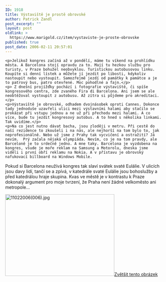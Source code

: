 ```yaml
---
ID: 1918
title: Výstaviště je prostě obrovské
author: Patrick Zandl
post_excerpt: ""
layout: post
oldlink: >
  https://www.marigold.cz/item/vystaviste-je-proste-obrovske
published: true
post_date: 2006-02-11 20:57:01
---
```

	<p>Jelikož kongres začíná až v pondělí, máme tu víkend na prohlídku města. A Barcelona stojí opravdu za to. Mají tu hezkou službu pro turisty, v Praze bohužel neobvyklou. Turistickou autobusovou linku. Koupíte si denní lístek a můžete jí jezdit po libosti, kdykoliv nastoupit nebo vystoupit. Samozřejmě jezdí od památky k památce a je to patrový bus, patro otevřené. Moc pohodlné a fajn.</p>
	<p> Z dnešní projížďky pochází i fotografie výstaviště, či spíše kongresového centra, zde zvaného Fira di Barcelona. Ani jsem se ale neobtěžoval vystoupit z autobusu. Až zítra si půjdeme pro akreditaci.</p>
	<p>Výstaviště je obrovské, odhadem dvojnásobek oproti Cannes. Dokonce tady jednoduše uzavřeli ulici mezi výstavními halami aby stačilo se prokázat při vstupu jednou a ne už při přechodu mezi halami. A co více, bude tu jezdit kongresový autobus. A to hned s několika linkami. Tak uvidíme.</p>
	<p>Na co jest nutno dávat bacha, jsou zloději v metru. Při cestě do naší rezidence to zkoušeli i na nás, ale nejhorší na tom bylo to, jak neprofesionálně. Nebo už jsme z Prahy tak vycvičení a ostražití? Já nevím.  Prý začala nějaká olympiáda. Nevím, co je na tom pravdy, ale Barceloně je to srdečně jedno. A mne taky. Barcelona je vyzdobena na kongres, všude je moře reklam na Samsung a Motorolu, dneska jsme viděli i první obří reklamu na Nokia. A v přístavu je obrovský  nafukovací billboard na Windows Mobile. 
Pokud si Barcelona neužívá kongres tak slaví svátek svaté Eulálie. V ulicích jsou davy lidí, tančí se a zpívá, v katedrále svaté Eulálie jsou bohoslužby a před katedrálou hraje skupina. Kvas ve městě je v kontrastu k Praze dokonalý argument pro moje tvrzení, že Praha není žádné velkoměsto ani metropole...
</p><div class="box"><img src="/wp-content/uploads/1/thumb-233184874.jpg" alt="11022006(006).jpg" width="350" height="262" /><a href="/wp-content/uploads/1/mms-233184874.jpg" title="Zvětšit tento obrázek" onclick="window.open('/wp-content/1/mms-233184874.jpg','Zvětšit tento obrázek','width=1280,height=960,directories=no,location=no,menubar=no,scrollbars=no,status=no,toolbar=no,resizable=no');return false">Zvětšit tento obrázek</a></div>